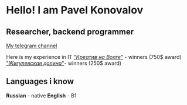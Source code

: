 
# Hello! I am Pavel Konovalov 


## Researcher, backend programmer

[My telegram channel](https://t.me/mbalance "мой телега")


Here is my experience in IT
["_Креатив на Волге_"](https://kreativnavolge.ru/win2023) - winners (750$ award)
["_Жигулевская долина_"](https://dolinatlt.ru/news/zhigulyovskaya-dolina-priglashaet-na-vserossijskij-hakaton-ii-zhivoj-kod/)- winners (250$ award)



## Languages i know
**Russian** - native
**English** - B1 

